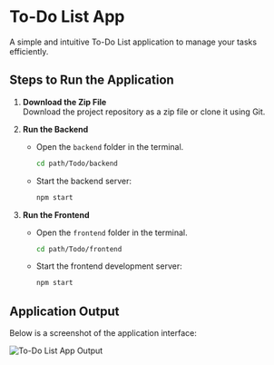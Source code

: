 # To-Do List App

A simple and intuitive To-Do List application to manage your tasks efficiently.  

## Steps to Run the Application

1. **Download the Zip File**  
   Download the project repository as a zip file or clone it using Git.

2. **Run the Backend**  
   - Open the `backend` folder in the terminal.  
     ```bash
     cd path/Todo/backend
     ```  
   - Start the backend server:  
     ```bash
     npm start
     ```

3. **Run the Frontend**  
   - Open the `frontend` folder in the terminal.  
     ```bash
     cd path/Todo/frontend
     ```  
   - Start the frontend development server:  
     ```bash
     npm start
     ```

## Application Output

Below is a screenshot of the application interface:

![To-Do List App Output](https://github.com/user-attachments/assets/21af6806-6983-4497-8acd-20e0bd3c3e7e)
